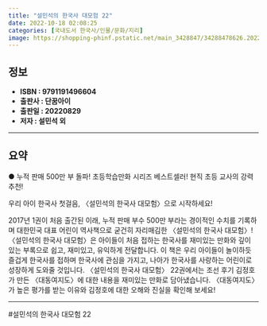 ```yaml
---
title: "설민석의 한국사 대모험 22"
date: 2022-10-18 02:08:25
categories: [국내도서 한국사/인물/문화/지리]
image: https://shopping-phinf.pstatic.net/main_3428847/34288478626.20220830094452.jpg
---
```


## **정보**

- **ISBN : 9791191496604**
- **출판사 : 단꿈아이**
- **출판일 : 20220829**
- **저자 : 설민석 외**

------



## **요약**

● 누적 판매 500만 부 돌파!
초등학습만화 시리즈 베스트셀러!
현직 초등 교사의 강력 추천!

우리 아이 한국사 첫걸음, 
〈설민석의 한국사 대모험〉으로 시작하세요!

2017년 1권이 처음 출간된 이래, 누적 판매 부수 500만 부라는 경이적인 수치를 기록하며 대한민국 대표 어린이 역사책으로 굳건히 자리매김한 〈설민석의 한국사 대모험〉! 〈설민석의 한국사 대모험〉은 아이들이 처음 접하는 한국사를 재미있는 만화와 깊이 있는 부록으로 쉽고, 재미있고, 유익하게 전달합니다. 이 책은 우리 아이들이 놀이하듯 즐겁게 한국사를 접하며 한국사에 관심을 가지고, 나아가 한국사를 사랑하는 어린이로 성장하게 도와줄 것입니다. 〈설민석의 한국사 대모험〉 22권에서는 조선 후기 김정호가 만든 〈대동여지도〉에 대한 내용을 재미있는 만화로 담아냈습니다. 〈대동여지도〉가 높은 평가를 받는 이유와 김정호에 대한 오해와 진실을 확인해 보세요!

------

#설민석의 한국사 대모험 22


